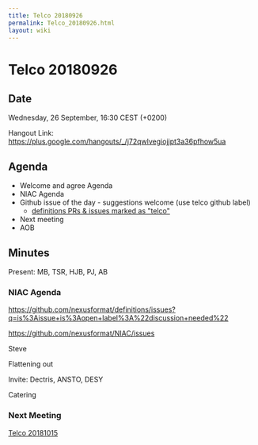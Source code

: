```yaml
---
title: Telco 20180926
permalink: Telco_20180926.html
layout: wiki
---
```

Telco 20180926
==============

Date
----

Wednesday, 26 September, 16:30 CEST (+0200)

<!-- end of autogeneration -->

Hangout Link:
<https://plus.google.com/hangouts/_/j72qwlvegiojjpt3a36pfhow5ua>


Agenda
------

-   Welcome and agree Agenda
-   NIAC Agenda
-   Github issue of the day - suggestions welcome (use telco github label)
    - [definitions PRs & issues marked as "telco"](https://github.com/nexusformat/definitions/labels/telco)
-   Next meeting
-   AOB

Minutes
-------

Present: MB, TSR, HJB, PJ, AB

### NIAC Agenda
https://github.com/nexusformat/definitions/issues?q=is%3Aissue+is%3Aopen+label%3A%22discussion+needed%22

https://github.com/nexusformat/NIAC/issues

Steve

Flattening out

Invite:
Dectris, ANSTO, DESY

Catering

### Next Meeting
[Telco 20181015](Telco_20181015.html)
